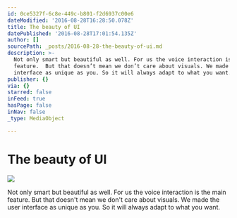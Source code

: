 ```yaml
---
id: 0ce5327f-6c8e-449c-b801-f2d6937c00e6
dateModified: '2016-08-28T16:28:50.078Z'
title: The beauty of UI
datePublished: '2016-08-28T17:01:54.135Z'
author: []
sourcePath: _posts/2016-08-28-the-beauty-of-ui.md
description: >-
  Not only smart but beautiful as well. For us the voice interaction is the main
  feature.  But that doesn’t mean we don’t care about visuals. We made the user
  interface as unique as you. So it will always adapt to what you want.
publisher: {}
via: {}
starred: false
inFeed: true
hasPage: false
inNav: false
_type: MediaObject

---
```

# The beauty of UI
![](https://the-grid-user-content.s3-us-west-2.amazonaws.com/dd4b560c-cba5-440f-bce8-b8d74c29d9fe.gif)

Not only smart but beautiful as well. For us the voice interaction is the main feature. But that doesn't mean we don't care about visuals. We made the user interface as unique as you. So it will always adapt to what you want.